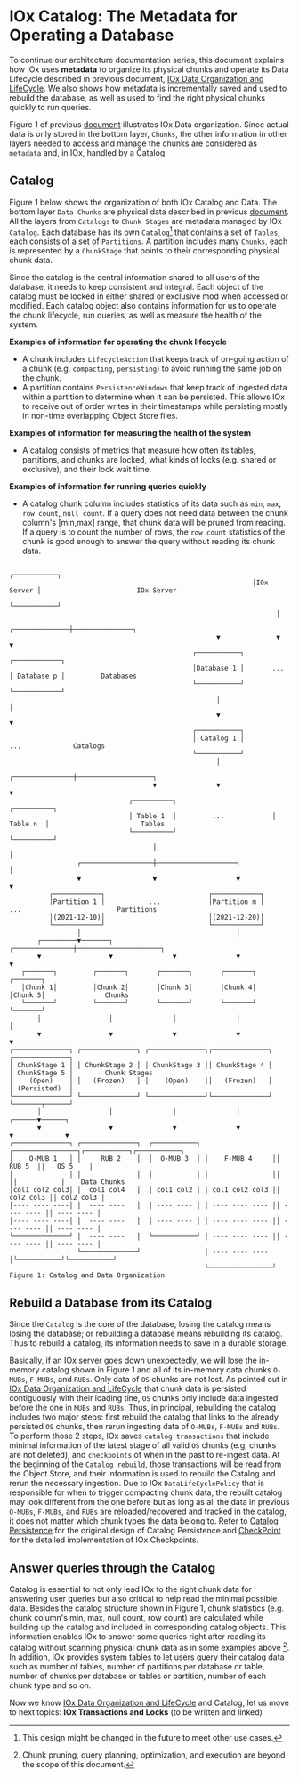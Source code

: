# IOx Catalog: The Metadata for Operating a Database

To continue our architecture documentation series, this document explains how IOx uses **metadata** to organize its physical chunks and operate its Data Lifecycle described in previous document, [IOx Data Organization and LifeCycle](data_organization_lifecycle.md). We also shows how metadata is incrementally saved and used to rebuild the database, as well as used to find the right physical chunks quickly to run queries.

Figure 1 of previous [document](data_organization_lifecycle.md) illustrates IOx Data organization. Since actual data is only stored in the bottom layer, `Chunks`, the other information in other layers needed to access and manage the chunks are considered as `metadata` and, in IOx, handled by a Catalog.

## Catalog
Figure 1 below shows the organization of both IOx Catalog and Data. The bottom layer `Data Chunks` are physical data described in previous [document](data_organization_lifecycle.md). All the layers from `Catalogs` to `Chunk Stages` are metadata managed by IOx `Catalog`. Each database has its own `Catalog`[^cat] that contains a set of `Tables`, each consists of a set of `Partitions`. A partition includes many `Chunks`, each is represented by a `ChunkStage` that points to their corresponding physical chunk data.

[^cat]: This design might be changed in the future to meet other use cases.

Since the catalog is the central information shared to all users of the database, it needs to keep consistent and integral. Each object of the catalog must be locked in either shared or exclusive mod when accessed or modified. Each catalog object also contains information for us to operate the chunk lifecycle, run queries, as well as measure the health of the system. 

**Examples of information for operating the chunk lifecycle**
* A chunk includes `LifecycleAction` that keeps track of on-going action of a chunk (e.g. `compacting`, `persisting`) to avoid running the same job on the chunk. 
* A partition contains `PersistenceWindows` that  keep track of ingested data within a partition to determine when it can be persisted. This allows IOx to receive out of order writes in their timestamps while persisting mostly in non-time overlapping Object Store files.

**Examples of information for measuring the health of the system**
* A catalog consists of metrics that measure how often its tables, partitions, and chunks are locked, what kinds of locks (e.g. shared or exclusive), and their lock wait time.

**Examples of information for running queries quickly**
* A catalog chunk column includes statistics of its data such as `min`, `max`, `row count`, `null count`. If a query does not need data between the chunk column's [min,max] range, that chunk data will be pruned from reading. If a query is to count the number of rows, the `row count` statistics of the chunk is good enough to answer the query without reading its chunk data.


```text
                                                             ┌───────────┐                                     
                                                             │IOx Server │                        IOx Server   
                                                             └───────────┘                                     
                                                                   │                                           
                                                    ┌──────────────┼───────────────┐                           
                                                    ▼              ▼               ▼                           
                                              ┌───────────┐                ┌────────────┐                      
                                              │Database 1 │       ...      │ Database p │         Databases    
                                              └───────────┘                └────────────┘                      
                                                    │                              │                           
                                                    ▼                              ▼                           
                                              ┌───────────┐                                                    
                                              │ Catalog 1 │                       ...             Catalogs     
                                              └───────────┘                                                    
                                                    │                                                          
                                    ┌───────────────┼───────────────────┐                                      
                                    ▼               ▼                   ▼                                      
                              ┌──────────┐                        ┌──────────┐                                 
                              │ Table 1  │         ...            │ Table n  │                       Tables    
                              └──────────┘                        └──────────┘                                 
                                    │                                   │                                      
                 ┌──────────────────┼────────────────────┐              │                                      
                 ▼                  ▼                    ▼              ▼                                      
          ┌────────────┐                          ┌────────────┐                                               
          │Partition 1 │           ...            │Partition m │       ...                        Partitions   
          │(2021-12-10)│                          │(2021-12-20)│                                               
          └────────────┘                          └────────────┘                                               
                 │                                       │                                                     
       ┌─────────▼───────┐               ┌───────────────┼─────────────────────┐                               
       ▼                 ▼               ▼               ▼                     ▼                               
   ┌───────┐         ┌───────┐       ┌───────┐       ┌───────┐             ┌───────┐                           
   │Chunk 1│         │Chunk 2│       │Chunk 3│       │Chunk 4│             │Chunk 5│               Chunks      
   └───────┘         └───────┘       └───────┘       └───────┘             └───────┘                           
       │                 │               │               │                     │                               
       ▼                 ▼               ▼               ▼                     ▼                               
┌──────────────┐ ┌──────────────┐ ┌──────────────┐┌──────────────┐     ┌──────────────┐                        
│ ChunkStage 1 │ │ ChunkStage 2 │ │ ChunkStage 3 ││ ChunkStage 4 │     │ ChunkStage 5 │        Chunk Stages    
│    (Open)    │ │   (Frozen)   │ │    (Open)    ││   (Frozen)   │     │ (Persisted)  │                        
└──────────────┘ └──────────────┘ └──────────────┘└──────────────┘     └───────┬──────┘                        
       │                 │               │               │              ┌──────▼──────┐                        
       ▼                 ▼               ▼               ▼              ▼             ▼                        
┌──────────────┐ ┌──────────────┐  ┌───────────┐ ┌────────────────┐┌───────────┐┌───────────┐                  
│    O-MUB 1   │ │     RUB 2    │  │  O-MUB 3  │ │    F-MUB 4     ││    RUB 5  ││   OS 5    │                  
│              │ │              │  │           │ │                ││           ││           │    Data Chunks   
│col1 col2 col3│ │  col1 col4   │  │ col1 col2 │ │ col1 col2 col3 ││ col2 col3 ││ col2 col3 │                  
│---- ---- ----│ │  ---- ----   │  │ ---- ---- │ │ ---- ---- ---- ││ ---- ---- ││ ---- ---- │                  
│---- ---- ----│ │  ---- ----   │  │ ---- ---- │ │ ---- ---- ---- ││ ---- ---- ││ ---- ---- │                  
└──────────────┘ │  ---- ----   │  └───────────┘ │ ---- ---- ---- ││ ---- ---- ││ ---- ---- │                  
                 └──────────────┘                │ ---- ---- ---- │└───────────┘└───────────┘                  
                                                 └────────────────┘                                            
Figure 1: Catalog and Data Organization
```


## Rebuild a Database from its Catalog
Since the `Catalog` is the core of the database, losing the catalog means losing the database; or rebuilding a database means rebuilding its catalog. Thus to rebuild a catalog,  its information needs to save in a durable storage.

Basically, if an IOx server goes down unexpectedly, we will lose the in-memory catalog shown in Figure 1 and all of its in-memory data chunks `O-MUBs`, `F-MUBs`, and `RUBs`. Only data of `OS` chunks are not lost. As pointed out in [IOx Data Organization and LifeCycle](data_organization_lifecycle.md) that chunk data is persisted contiguously with their loading tine, `OS` chunks only include data ingested before the one in `MUBs` and `RUBs`. Thus, in principal, rebuilding the catalog includes two major steps: first rebuild the catalog that links to the already persisted `OS` chunks, then rerun ingesting data of `O-MUBs`, `F-MUBs` and `RUBs`. To perform those 2 steps, IOx saves `catalog transactions` that include minimal information of the latest stage of all valid `OS` chunks (e.g, chunks are not deleted), and `checkpoints` of when in the past to re-ingest data. At the beginning of the `Catalog rebuild`, those transactions will be read from the Object Store, and their information is used to rebuild the Catalog and rerun the necessary ingestion. Due to IOx `DataLifeCyclePolicy` that is responsible for when to trigger compacting chunk data, the rebuilt catalog may look different from the one before but as long as all the data in previous `O-MUBs`, `F-MUBs`, and `RUBs` are reloaded/recovered and tracked in the catalog, it does not matter which chunk types the data belong to.  Refer to [Catalog Persistence](catalog_persistence.md) for the original design of Catalog Persistence and [CheckPoint](https://github.com/influxdata/influxdb_iox/blob/b39e01f7ba4f5d19f92862c5e87b90a40879a6c9/persistence_windows/src/checkpoint.rs) for the detailed implementation of IOx Checkpoints.

## Answer queries through the Catalog
Catalog is essential to not only lead IOx to the right chunk data for answering user queries but also critical to help read the minimal possible data. Besides the catalog structure shown in Figure 1, chunk statistics (e.g. chunk column's min, max, null count, row count) are calculated while building up the catalog and included in corresponding catalog objects. This information enables IOx to answer some queries right after reading its catalog without scanning physical chunk data as in some examples above [^query]. In addition, IOx provides system tables to let users query their catalog data such as number of tables, number of partitions per database or table, number of chunks per database or tables or partition, number of each chunk type and so on.

[^query]: Chunk pruning, query planning, optimization, and execution are beyond the scope of this document.

Now we know [IOx Data Organization and LifeCycle](data_organization_lifecycle.md) and Catalog, let us move to next topics: **IOx Transactions and Locks** (to be written and linked)